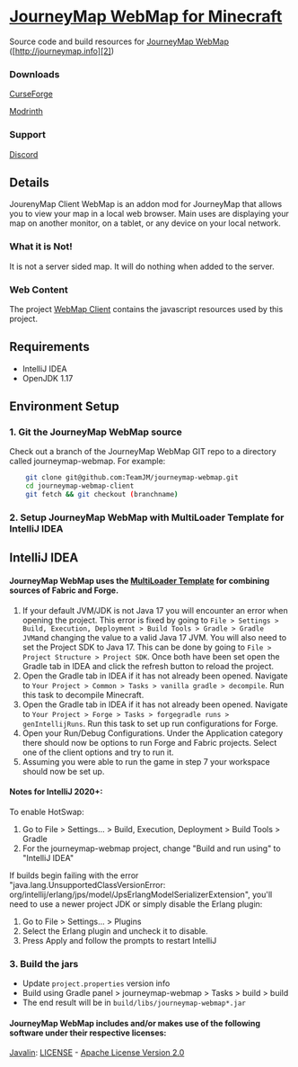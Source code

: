 # [JourneyMap WebMap for Minecraft][1]

Source code and build resources for [JourneyMap WebMap][2] ([http://journeymap.info][2])

### Downloads
[CurseForge][6]

[Modrinth][7]

### Support
[Discord][5]

## Details
JourenyMap Client WebMap is an addon mod for JourneyMap that allows you to view your map in a local web browser. 
Main uses are displaying your map on another monitor, on a tablet, or any device on your local network. 

### What it is Not! 
It is not a server sided map. It will do nothing when added to the server. 

### Web Content
The project [WebMap Client][4] contains the javascript resources used by this project. 

## Requirements

* IntelliJ IDEA
* OpenJDK 1.17

## Environment Setup

### 1. Git the JourneyMap WebMap source

Check out a branch of the JourneyMap WebMap GIT repo to a directory called journeymap-webmap.  For example:

```sh
    git clone git@github.com:TeamJM/journeymap-webmap.git   
    cd journeymap-webmap-client
    git fetch && git checkout (branchname)
```

### 2. Setup JourneyMap WebMap with MultiLoader Template for IntelliJ IDEA

## IntelliJ IDEA
#### JourneyMap WebMap uses the [MultiLoader Template][3] for combining sources of Fabric and Forge.


1. If your default JVM/JDK is not Java 17 you will encounter an error when opening the project. This error is fixed by going to `File > Settings > Build, Execution, Deployment > Build Tools > Gradle > Gradle JVM`and changing the value to a valid Java 17 JVM. You will also need to set the Project SDK to Java 17. This can be done by going to `File > Project Structure > Project SDK`. Once both have been set open the Gradle tab in IDEA and click the refresh button to reload the project.
2. Open the Gradle tab in IDEA if it has not already been opened. Navigate to `Your Project > Common > Tasks > vanilla gradle > decompile`. Run this task to decompile Minecraft.
3. Open the Gradle tab in IDEA if it has not already been opened. Navigate to `Your Project > Forge > Tasks > forgegradle runs > genIntellijRuns`. Run this task to set up run configurations for Forge.
4. Open your Run/Debug Configurations. Under the Application category there should now be options to run Forge and Fabric projects. Select one of the client options and try to run it.
5. Assuming you were able to run the game in step 7 your workspace should now be set up.


#### Notes for IntelliJ 2020+:

To enable HotSwap:

1. Go to File > Settings... > Build, Execution, Deployment > Build Tools > Gradle
2. For the journeymap-webmap project, change "Build and run using" to "IntelliJ IDEA"

If builds begin failing with the error "java.lang.UnsupportedClassVersionError:
org/intellij/erlang/jps/model/JpsErlangModelSerializerExtension", you'll need to use a newer project JDK or simply
disable the Erlang plugin:

1. Go to File > Settings... > Plugins
2. Select the Erlang plugin and uncheck it to disable.
3. Press Apply and follow the prompts to restart IntelliJ

### 3. Build the jars

* Update `project.properties` version info
* Build using Gradle panel > journeymap-webmap > Tasks > build > build
* The end result will be in `build/libs/journeymap-webmap*.jar`

#### JourneyMap WebMap includes and/or makes use of the following software under their respective licenses:
[Javalin][8]:
[LICENSE][9] - [Apache License Version 2.0][10]

[1]: https://github.com:TeamJM/journeymap-webmap

[2]: http://journeymap.info

[3]: https://github.com/jaredlll08/MultiLoader-Template

[4]: https://github.com/TeamJM/webmap-client

[5]: https://discord.com/invite/eP8gE69

[6]: https://www.curseforge.com/minecraft/mc-mods/journeymap-web-map

[7]: https://modrinth.com/mod/journeymap-web-map

[8]: https://github.com/javalin/javalin

[9]: https://github.com/javalin/javalin/blob/master/LICENSE

[10]: http://www.apache.org/licenses/
